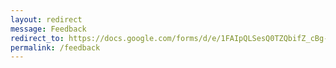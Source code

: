 ```yaml
---
layout: redirect
message: Feedback
redirect_to: https://docs.google.com/forms/d/e/1FAIpQLSesQ0TZQbifZ_cBg-hdOd9CcWF3bjHjqnnoZVEhDkXicNxPbg/viewform
permalink: /feedback
---
```

